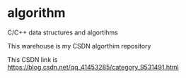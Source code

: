# algorithm
C/C++ data structures and algortihms

This warehouse is my CSDN algorthim repository

This CSDN link is https://blog.csdn.net/qq_41453285/category_9531491.html
